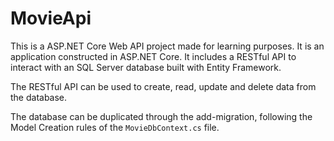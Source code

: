 # MovieApi

This is a ASP.NET Core Web API project made for learning purposes. It is an application constructed in ASP.NET Core. It includes a RESTful API to interact with an SQL Server database built with Entity Framework.

The RESTful API can be used to create, read, update and delete data from the database. 

The database can be duplicated through the add-migration, following the Model Creation rules of the `MovieDbContext.cs` file. 
